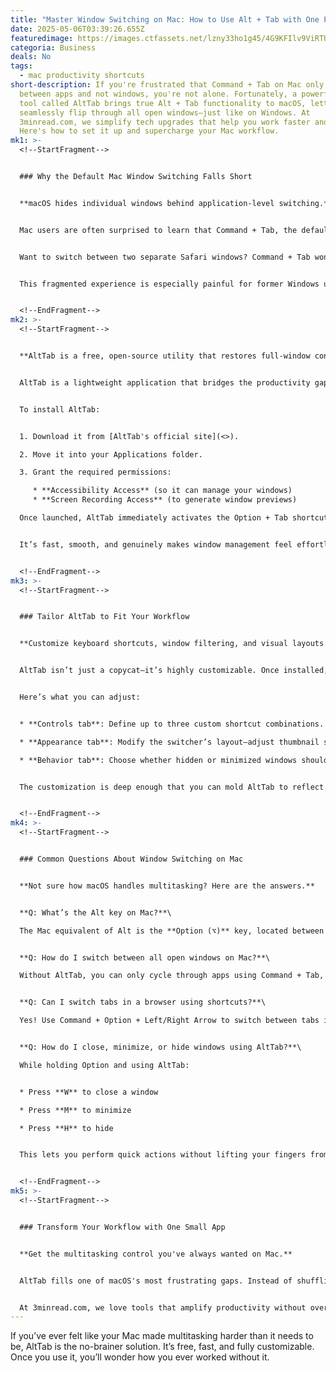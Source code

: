 ```yaml
---
title: "Master Window Switching on Mac: How to Use Alt + Tab with One Powerful App"
date: 2025-05-06T03:39:26.655Z
featuredimage: https://images.ctfassets.net/lzny33ho1g45/4G9KFIlv9ViRTUq1nn9Ia0/8908162b925f6de5d613916c8cb96378/Best_Mac_productivity_apps.jpg?w=1520&fm=avif&q=31&fit=thumb&h=760
categoria: Business
deals: No
tags:
  - mac productivity shortcuts
short-description: If you're frustrated that Command + Tab on Mac only switches
  between apps and not windows, you're not alone. Fortunately, a powerful free
  tool called AltTab brings true Alt + Tab functionality to macOS, letting you
  seamlessly flip through all open windows—just like on Windows. At
  3minread.com, we simplify tech upgrades that help you work faster and smarter.
  Here's how to set it up and supercharge your Mac workflow.
mk1: >-
  <!--StartFragment-->


  ### Why the Default Mac Window Switching Falls Short


  **macOS hides individual windows behind application-level switching.**


  Mac users are often surprised to learn that Command + Tab, the default shortcut for switching tasks, only toggles between applications—not individual windows. This can be frustrating when, say, you have multiple Google Docs or Chrome tabs open in separate windows and want to toggle between them quickly.


  Want to switch between two separate Safari windows? Command + Tab won’t help. For that, you need Command + ` (backtick), which only works within a single app. And even then, it doesn’t give you an overview of your open windows—no thumbnails, no layout, just blind cycling.


  This fragmented experience is especially painful for former Windows users, where Alt + Tab shows all open windows with previews, allowing for visual multitasking and faster workflow decisions. Luckily, there's an elegant workaround: an app called **AltTab** that mimics Windows behavior on macOS.


  <!--EndFragment-->
mk2: >-
  <!--StartFragment-->


  **AltTab is a free, open-source utility that restores full-window control.**


  AltTab is a lightweight application that bridges the productivity gap by introducing a true Alt + Tab functionality to your Mac. It allows you to see **previews of every open window**—regardless of which app they're from—and switch between them using a single, intuitive shortcut: Option + Tab.


  To install AltTab:


  1. Download it from [AltTab's official site](<>).

  2. Move it into your Applications folder.

  3. Grant the required permissions:

     * **Accessibility Access** (so it can manage your windows)
     * **Screen Recording Access** (to generate window previews)

  Once launched, AltTab immediately activates the Option + Tab shortcut. Press and hold Option, then press Tab to cycle through previews of all your currently open windows. Let go when your desired window is highlighted, and boom—you’re there.


  It’s fast, smooth, and genuinely makes window management feel effortless. Bonus? You can use arrow keys to navigate, press **W** to close windows, **M** to minimize, or **H** to hide—right from the switcher.


  <!--EndFragment-->
mk3: >-
  <!--StartFragment-->


  ### Tailor AltTab to Fit Your Workflow


  **Customize keyboard shortcuts, window filtering, and visual layouts.**


  AltTab isn’t just a copycat—it’s highly customizable. Once installed, click the AltTab icon in your menu bar and open Preferences to dive into the settings.


  Here’s what you can adjust:


  * **Controls tab**: Define up to three custom shortcut combinations. For example, use Control + Tab instead of Option + Tab if that feels more natural. You can even set rules like “only show windows from the current desktop space.”

  * **Appearance tab**: Modify the switcher’s layout—adjust thumbnail size, number of rows, spacing, and more. You can even hide apps without open windows to reduce clutter.

  * **Behavior tab**: Choose whether hidden or minimized windows should be included in the switcher. Disable apps you never want to see in the AltTab overlay. For example, maybe you don’t need to cycle through background apps like your clipboard manager.


  The customization is deep enough that you can mold AltTab to reflect exactly how you think and work. Whether you prefer simplicity or complexity, it adapts to you.


  <!--EndFragment-->
mk4: >-
  <!--StartFragment-->


  ### Common Questions About Window Switching on Mac


  **Not sure how macOS handles multitasking? Here are the answers.**


  **Q: What’s the Alt key on Mac?**\

  The Mac equivalent of Alt is the **Option (⌥)** key, located between Control (⌃) and Command (⌘). However, it doesn’t behave exactly like Alt on Windows by default—hence why AltTab is needed.


  **Q: How do I switch between all open windows on Mac?**\

  Without AltTab, you can only cycle through apps using Command + Tab, or windows within a single app using Command + `. To view all windows at once, use Control + Up Arrow to open Mission Control.


  **Q: Can I switch tabs in a browser using shortcuts?**\

  Yes! Use Command + Option + Left/Right Arrow to switch between tabs in browsers or tab-friendly apps like Notion or Finder.


  **Q: How do I close, minimize, or hide windows using AltTab?**\

  While holding Option and using AltTab:


  * Press **W** to close a window

  * Press **M** to minimize

  * Press **H** to hide


  This lets you perform quick actions without lifting your fingers from the keyboard.


  <!--EndFragment-->
mk5: >-
  <!--StartFragment-->


  ### Transform Your Workflow with One Small App


  **Get the multitasking control you've always wanted on Mac.**


  AltTab fills one of macOS's most frustrating gaps. Instead of shuffling between apps or constantly reaching for the mouse, you get a slick, keyboard-first interface that shows you **everything that’s open**, not just which app is on top.


  At 3minread.com, we love tools that amplify productivity without overwhelming complexity. AltTab fits that mold perfectly—it takes just minutes to set up, yet saves you hours of clicking, searching, and alt-tabbing (pun intended) through clutter.
---
```

If you’ve ever felt like your Mac made multitasking harder than it needs to be, AltTab is the no-brainer solution. It’s free, fast, and fully customizable. Once you use it, you’ll wonder how you ever worked without it.

<!--EndFragment-->